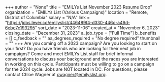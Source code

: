+++
author = "None"
title = "EMILYs List November 2023 Resume Drop"
organization = "EMILYs List (Various Campaigns)"
location = "Remote, District of Columbia"
salary = "N/A"
link = "https://jobs.lever.co/emilyslist/446489f4-d330-446c-a49d-6ebe7c193295"
sort_date = "2023-11-06"
created_at = "November 6, 2023"
closing_date = "December 31, 2023"
a_job_type = ["Full Time"]
b_benefits = []
c_feedback = ""
aa_degrees_required = "No degree required"
thumbnail = ""
+++
Are you coming off a 2023 campaign? Are you looking to start on your first? Do you have friends who are looking for their next job in campaigns?
Come and meet EMILYs List staff for brief informal conversations to discuss your background and the races you are interested in working on this cycle. 
Participants must be willing to go on a campaign for the 2024 cycle. Jobs are NOT located in DC.
For questions, please contact Chloe Wagner at cwagner@emilyslist.org.